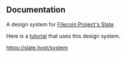 ## Documentation

A design system for [Filecoin Project's Slate](https://github.com/filecoin-project/slate).

Here is a [tutorial](https://docs.filecoin.io/build/examples/web-applications/overview/) that uses this design system.

https://slate.host/system
